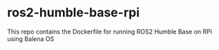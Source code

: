 # ros2-humble-base-rpi
This repo contains the Dockerfile for running ROS2 Humble Base on RPi using Balena OS
